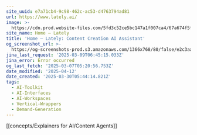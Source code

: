 ```yaml
---
site_uuid: e7a71cb4-9c98-462c-ac53-d4763794ad81
url: https://www.lately.ai/
image: >-
  https://cdn.prod.website-files.com/5fd3c52ce5bc147a1f007ca4/67a674f5f0fae14770640d94_lately_meta_og_kately.png
site_name: Home – Lately
title: 'Home – Lately: Content Creation AI Assistant'
og_screenshot_url: >-
  https://og-screenshots-prod.s3.amazonaws.com/1366x768/80/false/e2c3aa87f70260416f1a9860b840a0e86bf9e7f8f95aa74c8753177687f3f786.jpeg
jina_last_request: '2025-03-09T06:45:15.033Z'
jina_error: Error occurred
og_last_fetch: '2025-03-07T05:20:56.753Z'
date_modified: '2025-04-12'
date_created: '2025-03-30T05:44:14.821Z'
tags:
  - AI-Toolkit
  - AI-Interfaces
  - AI-Workspaces
  - Vertical-Wrappers
  - Demand-Generation
---
```















































































































[[concepts/Explainers for AI/Content Agents]]
